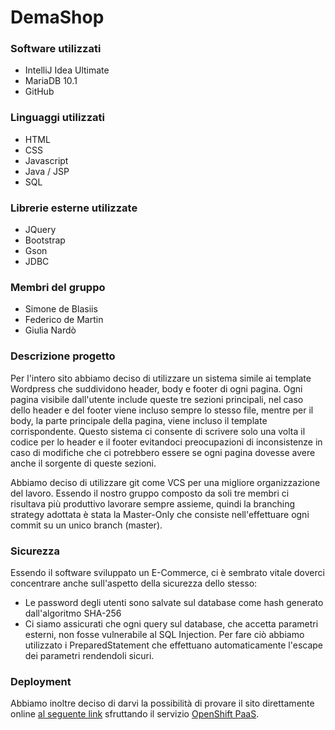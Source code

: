 # DemaShop

### Software utilizzati

  - IntelliJ Idea Ultimate
  - MariaDB 10.1
  - GitHub

### Linguaggi utilizzati

  - HTML
  - CSS
  - Javascript
  - Java / JSP
  - SQL

### Librerie esterne utilizzate
  - JQuery
  - Bootstrap
  - Gson
  - JDBC

### Membri del gruppo

  - Simone de Blasiis
  - Federico de Martin
  - Giulia Nardò

### Descrizione progetto
Per l'intero sito abbiamo deciso di utilizzare un sistema simile ai template Wordpress che suddividono header, body e footer di ogni pagina. Ogni pagina visibile dall'utente include queste tre sezioni principali, nel caso dello header e del footer viene incluso sempre lo stesso file, mentre per il body, la parte principale della pagina, viene incluso il template corrispondente. 
Questo sistema ci consente di scrivere solo una volta il codice per lo header e il footer evitandoci preocupazioni di inconsistenze in caso di modifiche che ci potrebbero essere se ogni pagina dovesse avere anche il sorgente di queste sezioni.

Abbiamo deciso di utilizzare git come VCS per una migliore organizzazione del lavoro. Essendo il nostro gruppo composto da soli tre membri ci risultava più produttivo lavorare sempre assieme, quindi la branching strategy adottata è stata la Master-Only che consiste nell'effettuare ogni commit su un unico branch (master).

### Sicurezza
Essendo il software sviluppato un E-Commerce, ci è sembrato vitale doverci concentrare anche sull'aspetto della sicurezza dello stesso:
 - Le password degli utenti sono salvate sul database come hash generato dall'algoritmo SHA-256
 - Ci siamo assicurati che ogni query sul database, che accetta parametri esterni, non fosse vulnerabile al SQL Injection. Per fare ciò abbiamo utilizzato i PreparedStatement che effettuano automaticamente l'escape dei parametri rendendoli sicuri.

### Deployment
Abbiamo inoltre deciso di darvi la possibilità di provare il sito direttamente online [al seguente link](http://web-webprog.193b.starter-ca-central-1.openshiftapps.com/) sfruttando il servizio [OpenShift PaaS](https://www.openshift.com/).
